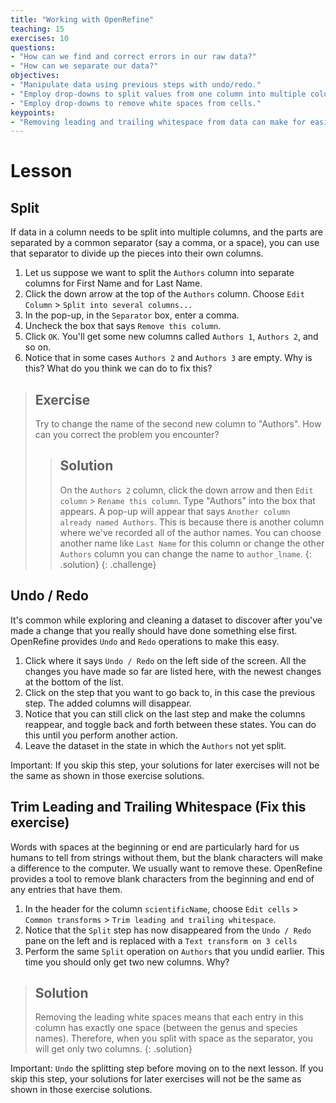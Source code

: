 ```yaml
---
title: "Working with OpenRefine"
teaching: 15
exercises: 10
questions:
- "How can we find and correct errors in our raw data?"
- "How can we separate our data?"
objectives:
- "Manipulate data using previous steps with undo/redo."
- "Employ drop-downs to split values from one column into multiple columns."
- "Employ drop-downs to remove white spaces from cells."
keypoints:
- "Removing leading and trailing whitespace from data can make for easier searching and sorting."
---
```


# Lesson

## Split


If data in a column needs to be split into multiple columns, and the parts are separated by a common separator (say a comma, or a space), you can use that separator to divide up the pieces into their own columns.


1. Let us suppose we want to split the `Authors` column into separate columns for First Name and for Last Name. 
2. Click the down arrow at the top of the `Authors` column. Choose `Edit Column` > `Split into several columns...`
3. In the pop-up, in the `Separator` box, enter a comma.
4. Uncheck the box that says `Remove this column`.
5. Click `OK`. You'll get some new columns called `Authors 1`, `Authors 2`, and so on.
6. Notice that in some cases `Authors 2` and `Authors 3` are empty. Why is this? What do you think we can do to fix this?

> ## Exercise
>
> Try to change the name of the second new column to "Authors". How can you correct the problem you encounter?
> 
> > ## Solution
> > 
> > On the `Authors 2` column, click the down arrow and then `Edit column` > `Rename this column`. Type "Authors" into the box
> > that appears. A pop-up will appear that says `Another column already named Authors`. This is because there is another column
> > where we've recorded all of the author names. You can choose another name like `Last Name` for this column or change the other 
> > `Authors` column you can change the name to `author_lname`.
> {: .solution}
{: .challenge}

## Undo / Redo

It's common while exploring and cleaning a dataset to discover after you've made a change that you really should have done something else first. OpenRefine provides `Undo` and `Redo` operations to make this easy.


1. Click where it says `Undo / Redo` on the left side of the screen. All the changes you have made so far are listed here, with the newest changes at the bottom of the list.
2. Click on the step that you want to go back to, in this case the previous step. The added columns will disappear.
3. Notice that you can still click on the last step and make the columns reappear, and toggle back and forth between these states. You can do this until you perform another action.
4. Leave the dataset in the state in which the `Authors` not yet split.

Important: If you skip this step, your solutions for later exercises will not be the same as shown in those exercise solutions.

## Trim Leading and Trailing Whitespace (Fix this exercise)

Words with spaces at the beginning or end are particularly hard for us humans to tell from strings without them, but the blank characters will make a difference to the computer. We usually want to remove these. OpenRefine provides a tool to remove blank characters from the beginning and end of any entries that have them.


1. In the header for the column `scientificName`, choose `Edit cells` > `Common transforms` > `Trim leading and trailing whitespace`.
2. Notice that the `Split` step has now disappeared from the `Undo / Redo` pane on the left and is replaced with a `Text transform on 3 cells`
3. Perform the same `Split` operation on `Authors` that you undid earlier. This time you should only get two new columns. Why?

> ## Solution
> 
> Removing the leading white spaces means that each entry in this column has exactly one space (between the genus and species names). 
> Therefore, when you split with space as the separator, you will get only two columns.
{: .solution}

Important: `Undo` the splitting step before moving on to the next lesson. If you skip this step, your solutions 
for later exercises will not be the same as shown in those exercise solutions.


